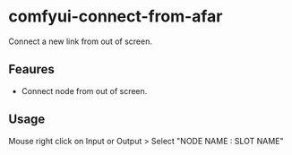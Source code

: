 # comfyui-connect-from-afar

Connect a new link from out of screen.  

## Feaures

- Connect node from out of screen.

## Usage

Mouse right click on Input or Output > Select "NODE NAME : SLOT NAME"